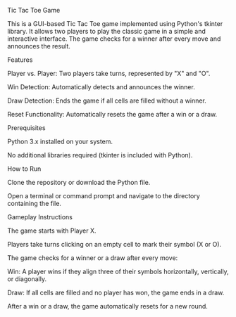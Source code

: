 Tic Tac Toe Game

This is a GUI-based Tic Tac Toe game implemented using Python's tkinter library. It allows two players to play the classic game in a simple and interactive interface. The game checks for a winner after every move and announces the result.

Features

Player vs. Player: Two players take turns, represented by "X" and "O".

Win Detection: Automatically detects and announces the winner.

Draw Detection: Ends the game if all cells are filled without a winner.

Reset Functionality: Automatically resets the game after a win or a draw.

Prerequisites

Python 3.x installed on your system.

No additional libraries required (tkinter is included with Python).

How to Run

Clone the repository or download the Python file.

Open a terminal or command prompt and navigate to the directory containing the file.

Gameplay Instructions

The game starts with Player X.

Players take turns clicking on an empty cell to mark their symbol (X or O).

The game checks for a winner or a draw after every move:

Win: A player wins if they align three of their symbols horizontally, vertically, or diagonally.

Draw: If all cells are filled and no player has won, the game ends in a draw.

After a win or a draw, the game automatically resets for a new round.
